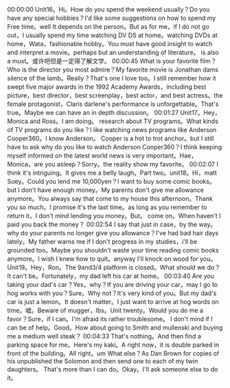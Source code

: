 00:00:00
 Unit16。Hi。How do you spend the weekend usually？Do you have any special hobbies？I'd like some suggestions on how to spend my Free time。well It depends on the person。But as for me，if I do not go out，I usually spend my time watching DV DS at home。watching DVDs at home，Wata，fashionable hobby。You must have good insight to watch and interpret a movie。perhaps but an understanding of literature。 is also a must。或许吧但是一定得了解文学。
00:00:45
What is your favorite film？Who is the director you most admire？My favorite movie is Jonathan dams silence of the lamb。Really？That's one I love too。I still remember how it swept five major awards in the 1992 Academy Awards，including best picture，best director，best screenplay，best actor，and best actress。the female protagonist，Claris darlene's performance is unforgettable。That's true。Maybe we can have an in depth discussion。
00:01:27
Unit17。Hey，Monica and Ross。I am doing。 research about TV programs。What kinds of TV programs do you like？I like watching news programs like Anderson Cooper360。I know Anderson。 Cooper is a hot to trot anchor。but I still have to ask why do you like to watch Anderson Cooper360？I think keeping myself informed on the latest world news is very important。Hae，Monica，are you asleep？Sorry。the reality show my favorite。
00:02:07
I think it's intriguing。It gives me a belly laugh。Part two。unit18。Hi，matt Suey。Could you lend me 10,000yen？I want to buy some comic books。but I don't have enough money。My parents don't give me allowance anymore。You always say that come to my house this afternoon。Thank you so much。I promise it's the last time。as long as you remember to return it，I don't mind lending you money。But。 come on。When haven't I paid you back the money？
00:02:54
I say that just in case，by the way。why do your parents no longer give you allowance？I've had bad hair days lately。My father warns me if I don't progress in my studies，i'll be grounded too。Maybe you shouldn't waste your time reading comic books anymore。I wish I knew how to quit。anyway I'll knock on wood for you。Unit19。Hey，Ron。The 9and3/4 platform is closed。What should we do？It can't be。Fortunately，my dad left his car at home。
00:03:40
Are you taking your dad's car？Yes，why？If you are driving your car，may I go to hog works with you？Sure。Why not？It's very kind of you。But my dad's car is just a lemon。It doesn't matter。I just want to arrive at hog words on time。嘘。Beware of mugger，lbs。Unit twenty。Would you do me a favor？Sure，if I can。I'm afraid its rather troublesome。 I don't mind if I can be of help。Good。How about going to Smith and mullenski and buying me a medium well steak？
00:04:33
That's nothing。And then find a parking space for me。Here's my kaki。A right now，it is double parked in front of the building。All right。um What else？As Dan Brown for copies of his unpublished the Solomon and then send one to each of my twin daughters。 That's more than I can do。Okay。I'll ask someone else to do it。